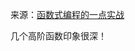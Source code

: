 来源：[函数式编程的一点实战](http://yanhaijing.com/javascript/2018/03/01/functional-programming-practice/)

几个高阶函数印象很深！